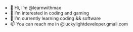 - 👋 Hi, I’m @learnwithmax
- 👀 I’m interested in coding and gaming
- 🌱 I’m currently learning coding && software
- 📫 You can reach me in @luckylightdeveloper.gmail.com

<!---
learnwithmax/learnwithmax is a ✨ special ✨ repository because its `README.md` (this file) appears on your GitHub profile.
You can click the Preview link to take a look at your changes.
--->
